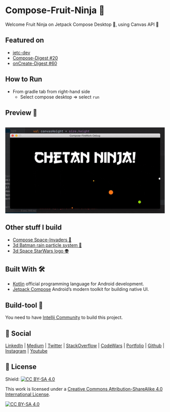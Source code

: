 # Compose-Fruit-Ninja :kiwi_fruit: 
Welcome Fruit Ninja on Jetpack Compose Desktop 🚀, using Canvas API 🎨

## Featured on
- [jetc-dev](https://www.getrevue.co/profile/jetc/issues/jetc-dev-newsletter-issue-68-639848)
- [Compose-Digest #20](https://mailchi.mp/1b28b703ebe7/compose-digest-13394967?e=0e22c92d24)
- [onCreate-Digest #60](https://www.oncreatedigest.com/issues/oncreate-digest-issue-60-641765?utm_campaign=Issue&utm_content=view_in_browser&utm_medium=email&utm_source=onCreate+Digest)

## How to Run
- From gradle tab from right-hand side
    - Select compose desktop => select `run`

## Preview :movie_camera:
<br>
<img src="preview-fruit-ninja.gif"/>
<br>


## Other stuff I build
- [Compose Space-Invaders 👾](https://github.com/ch8n/Compose-SpaceWars)
- [3d Batman rain particle system :bat:](https://github.com/ch8n/Compose-Rain)
- [3d Space StarWars logo :alien:](https://github.com/ch8n/Compose-Stars)


## Built With 🛠
- [Kotlin](https://kotlinlang.org/) official programming language for Android development.
- [Jetpack Compose](https://developer.android.com/jetpack/compose) Android’s modern toolkit for building native UI.

## Build-tool 🧰
You need to have [Intellij Community](https://developer.android.com/studio/preview) to build this project.


## :eyes: Social
[LinkedIn](https://bit.ly/ch8n-linkdIn) |
[Medium](https://bit.ly/ch8n-medium-blog) |
[Twitter](https://bit.ly/ch8n-twitter) |
[StackOverflow](https://bit.ly/ch8n-stackOflow) |
[CodeWars](https://bit.ly/ch8n-codewar) |
[Portfolio](https://bit.ly/ch8n-home) |
[Github](https://bit.ly/ch8n-git) |
[Instagram](https://bit.ly/ch8n-insta) |
[Youtube](https://bit.ly/ch8n-youtube)


## :cop: License
Shield: [![CC BY-SA 4.0][cc-by-sa-shield]][cc-by-sa]

This work is licensed under a
[Creative Commons Attribution-ShareAlike 4.0 International License][cc-by-sa].

[![CC BY-SA 4.0][cc-by-sa-image]][cc-by-sa]

[cc-by-sa]: http://creativecommons.org/licenses/by-sa/4.0/
[cc-by-sa-image]: https://licensebuttons.net/l/by-sa/4.0/88x31.png
[cc-by-sa-shield]: https://img.shields.io/badge/License-CC%20BY--SA%204.0-lightgrey.svg
